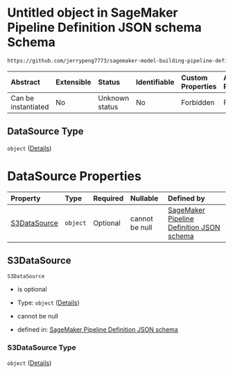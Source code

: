 # Untitled object in SageMaker Pipeline Definition JSON schema Schema

```txt
https://github.com/jerrypeng7773/sagemaker-model-building-pipeline-definition-JSON-schema/schema/#/definitions/TransformStep/properties/Arguments/properties/TransformInput/properties/DataSource
```



| Abstract            | Extensible | Status         | Identifiable | Custom Properties | Additional Properties | Access Restrictions | Defined In                                                                                           |
| :------------------ | :--------- | :------------- | :----------- | :---------------- | :-------------------- | :------------------ | :--------------------------------------------------------------------------------------------------- |
| Can be instantiated | No         | Unknown status | No           | Forbidden         | Forbidden             | none                | [pipeline-definition.schema.json*](../../out/pipeline-definition.schema.json "open original schema") |

## DataSource Type

`object` ([Details](pipeline-definition-definitions-transformstep-properties-arguments-properties-transforminput-properties-datasource.md))

# DataSource Properties

| Property                      | Type     | Required | Nullable       | Defined by                                                                                                                                                                                                                                                                                                                                                                                                             |
| :---------------------------- | :------- | :------- | :------------- | :--------------------------------------------------------------------------------------------------------------------------------------------------------------------------------------------------------------------------------------------------------------------------------------------------------------------------------------------------------------------------------------------------------------------- |
| [S3DataSource](#s3datasource) | `object` | Optional | cannot be null | [SageMaker Pipeline Definition JSON schema](pipeline-definition-definitions-transformstep-properties-arguments-properties-transforminput-properties-datasource-properties-s3datasource.md "https://github.com/jerrypeng7773/sagemaker-model-building-pipeline-definition-JSON-schema/schema/#/definitions/TransformStep/properties/Arguments/properties/TransformInput/properties/DataSource/properties/S3DataSource") |

## S3DataSource



`S3DataSource`

*   is optional

*   Type: `object` ([Details](pipeline-definition-definitions-transformstep-properties-arguments-properties-transforminput-properties-datasource-properties-s3datasource.md))

*   cannot be null

*   defined in: [SageMaker Pipeline Definition JSON schema](pipeline-definition-definitions-transformstep-properties-arguments-properties-transforminput-properties-datasource-properties-s3datasource.md "https://github.com/jerrypeng7773/sagemaker-model-building-pipeline-definition-JSON-schema/schema/#/definitions/TransformStep/properties/Arguments/properties/TransformInput/properties/DataSource/properties/S3DataSource")

### S3DataSource Type

`object` ([Details](pipeline-definition-definitions-transformstep-properties-arguments-properties-transforminput-properties-datasource-properties-s3datasource.md))
